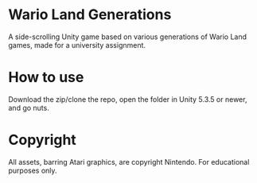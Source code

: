 # Wario Land Generations
A side-scrolling Unity game based on various generations of Wario Land games, made for a university assignment.

# How to use
Download the zip/clone the repo, open the folder in Unity 5.3.5 or newer, and go nuts.

# Copyright
All assets, barring Atari graphics, are copyright Nintendo. For educational purposes only.